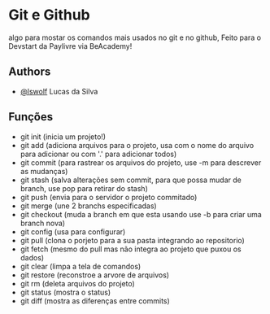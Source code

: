 
# Git e Github     

algo para mostar os comandos mais usados no git e no github, Feito para o Devstart da Paylivre via BeAcademy!



## Authors

- [@lswolf](https://www.github.com/lswolf) Lucas da Silva   


## Funções

- git init (inicia um projeto!)
- git add (adiciona arquivos para o projeto, usa com o nome do arquivo para adicionar ou com '.' para adicionar todos)
- git commit (para rastrear os arquivos do projeto, use -m para descrever as mudanças)
- git stash (salva alterações sem commit, para que possa mudar de branch, use pop para retirar do stash)
- git push (envia para o servidor o projeto commitado)
- git merge (une 2 branchs especificadas)
- git checkout (muda a branch em que esta usando use -b para criar uma branch nova)
- git config (usa para configurar)
- git pull (clona o porjeto para a sua pasta integrando ao repositorio)
- git fetch (mesmo do pull mas não integra ao projeto que puxou os dados)
- git clear (limpa a tela de comandos)
- git restore (reconstroe a arvore de arquivos)
- git rm (deleta arquivos do projeto)
- git status (mostra o status)
- git diff (mostra as diferenças entre commits)


